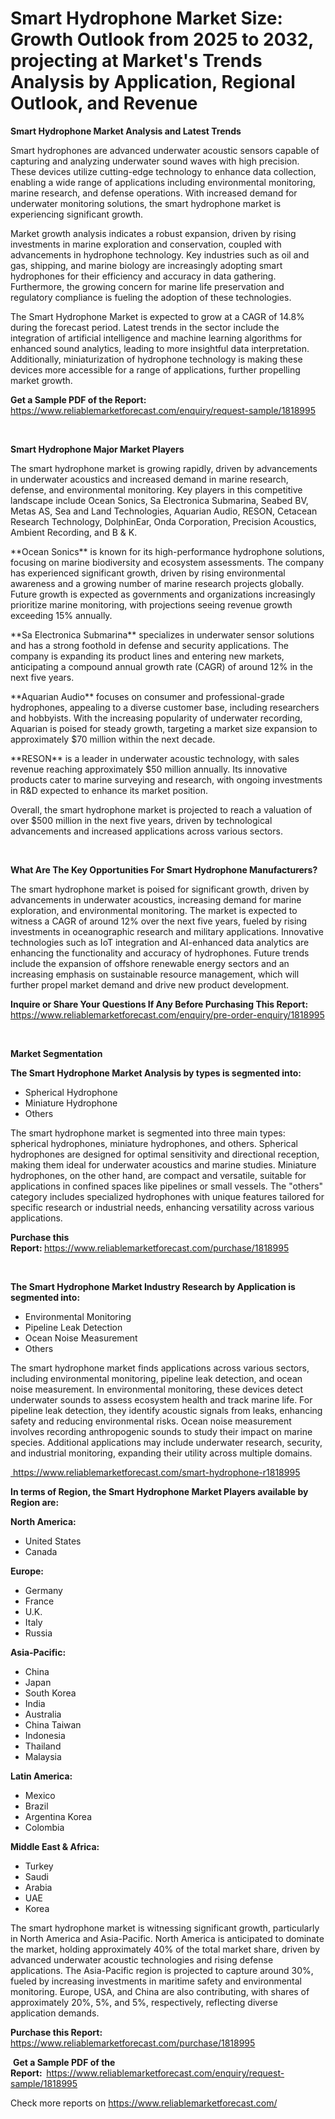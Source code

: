 <p><h1>Smart Hydrophone Market Size: Growth Outlook from 2025 to 2032, projecting at Market's Trends Analysis by Application, Regional Outlook, and Revenue</h1></p><p><strong>Smart Hydrophone Market Analysis and Latest Trends</strong></p>
<p><p>Smart hydrophones are advanced underwater acoustic sensors capable of capturing and analyzing underwater sound waves with high precision. These devices utilize cutting-edge technology to enhance data collection, enabling a wide range of applications including environmental monitoring, marine research, and defense operations. With increased demand for underwater monitoring solutions, the smart hydrophone market is experiencing significant growth.</p><p>Market growth analysis indicates a robust expansion, driven by rising investments in marine exploration and conservation, coupled with advancements in hydrophone technology. Key industries such as oil and gas, shipping, and marine biology are increasingly adopting smart hydrophones for their efficiency and accuracy in data gathering. Furthermore, the growing concern for marine life preservation and regulatory compliance is fueling the adoption of these technologies.</p><p>The Smart Hydrophone Market is expected to grow at a CAGR of 14.8% during the forecast period. Latest trends in the sector include the integration of artificial intelligence and machine learning algorithms for enhanced sound analytics, leading to more insightful data interpretation. Additionally, miniaturization of hydrophone technology is making these devices more accessible for a range of applications, further propelling market growth.</p></p>
<p><strong>Get a Sample PDF of the Report:&nbsp;</strong> <a href="https://www.reliablemarketforecast.com/enquiry/request-sample/1818995?utm_campaign=1134&utm_medium=2&utm_source=Github&utm_content=ia&utm_term=09042025&utm_id=smart-hydrophone">https://www.reliablemarketforecast.com/enquiry/request-sample/1818995</a></p>
<p>&nbsp;</p>
<p><strong>Smart Hydrophone Major Market Players</strong></p>
<p><p>The smart hydrophone market is growing rapidly, driven by advancements in underwater acoustics and increased demand in marine research, defense, and environmental monitoring. Key players in this competitive landscape include Ocean Sonics, Sa Electronica Submarina, Seabed BV, Metas AS, Sea and Land Technologies, Aquarian Audio, RESON, Cetacean Research Technology, DolphinEar, Onda Corporation, Precision Acoustics, Ambient Recording, and B & K.</p><p>**Ocean Sonics** is known for its high-performance hydrophone solutions, focusing on marine biodiversity and ecosystem assessments. The company has experienced significant growth, driven by rising environmental awareness and a growing number of marine research projects globally. Future growth is expected as governments and organizations increasingly prioritize marine monitoring, with projections seeing revenue growth exceeding 15% annually.</p><p>**Sa Electronica Submarina** specializes in underwater sensor solutions and has a strong foothold in defense and security applications. The company is expanding its product lines and entering new markets, anticipating a compound annual growth rate (CAGR) of around 12% in the next five years.</p><p>**Aquarian Audio** focuses on consumer and professional-grade hydrophones, appealing to a diverse customer base, including researchers and hobbyists. With the increasing popularity of underwater recording, Aquarian is poised for steady growth, targeting a market size expansion to approximately $70 million within the next decade.</p><p>**RESON** is a leader in underwater acoustic technology, with sales revenue reaching approximately $50 million annually. Its innovative products cater to marine surveying and research, with ongoing investments in R&D expected to enhance its market position.</p><p>Overall, the smart hydrophone market is projected to reach a valuation of over $500 million in the next five years, driven by technological advancements and increased applications across various sectors.</p></p>
<p>&nbsp;</p>
<p><strong>What Are The Key Opportunities For Smart Hydrophone Manufacturers?</strong></p>
<p><p>The smart hydrophone market is poised for significant growth, driven by advancements in underwater acoustics, increasing demand for marine exploration, and environmental monitoring. The market is expected to witness a CAGR of around 12% over the next five years, fueled by rising investments in oceanographic research and military applications. Innovative technologies such as IoT integration and AI-enhanced data analytics are enhancing the functionality and accuracy of hydrophones. Future trends include the expansion of offshore renewable energy sectors and an increasing emphasis on sustainable resource management, which will further propel market demand and drive new product development.</p></p>
<p><strong>Inquire or Share Your Questions If Any Before Purchasing This Report:</strong> <a href="https://www.reliablemarketforecast.com/enquiry/pre-order-enquiry/1818995?utm_campaign=1134&utm_medium=2&utm_source=Github&utm_content=ia&utm_term=09042025&utm_id=smart-hydrophone">https://www.reliablemarketforecast.com/enquiry/pre-order-enquiry/1818995</a></p>
<p>&nbsp;</p>
<p><strong>Market Segmentation</strong></p>
<p><strong>The Smart Hydrophone Market Analysis by types is segmented into:</strong></p>
<p><ul><li>Spherical Hydrophone</li><li>Miniature Hydrophone</li><li>Others</li></ul></p>
<p><p>The smart hydrophone market is segmented into three main types: spherical hydrophones, miniature hydrophones, and others. Spherical hydrophones are designed for optimal sensitivity and directional reception, making them ideal for underwater acoustics and marine studies. Miniature hydrophones, on the other hand, are compact and versatile, suitable for applications in confined spaces like pipelines or small vessels. The "others" category includes specialized hydrophones with unique features tailored for specific research or industrial needs, enhancing versatility across various applications.</p></p>
<p><strong>Purchase this Report:&nbsp;</strong><a href="https://www.reliablemarketforecast.com/purchase/1818995?utm_campaign=1134&utm_medium=2&utm_source=Github&utm_content=ia&utm_term=09042025&utm_id=smart-hydrophone">https://www.reliablemarketforecast.com/purchase/1818995</a></p>
<p>&nbsp;</p>
<p><strong>The Smart Hydrophone Market Industry Research by Application is segmented into:</strong></p>
<p><ul><li>Environmental Monitoring</li><li>Pipeline Leak Detection</li><li>Ocean Noise Measurement</li><li>Others</li></ul></p>
<p><p>The smart hydrophone market finds applications across various sectors, including environmental monitoring, pipeline leak detection, and ocean noise measurement. In environmental monitoring, these devices detect underwater sounds to assess ecosystem health and track marine life. For pipeline leak detection, they identify acoustic signals from leaks, enhancing safety and reducing environmental risks. Ocean noise measurement involves recording anthropogenic sounds to study their impact on marine species. Additional applications may include underwater research, security, and industrial monitoring, expanding their utility across multiple domains.</p></p>
<p><a href="https://www.reliablemarketforecast.com/smart-hydrophone-r1818995?utm_campaign=1134&utm_medium=2&utm_source=Github&utm_content=ia&utm_term=09042025&utm_id=smart-hydrophone">&nbsp;https://www.reliablemarketforecast.com/smart-hydrophone-r1818995</a></p>
<p><strong>In terms of Region, the Smart Hydrophone Market Players available by Region are:</strong></p>
<p>
    <p> <strong> North America: </strong>
        <ul>
            <li>United States</li>
            <li>Canada</li>
        </ul>
        </p> 
    <p> <strong> Europe: </strong>
        <ul>
            <li>Germany</li>
            <li>France</li>
            <li>U.K.</li>
            <li>Italy</li>
            <li>Russia</li>
        </ul>
        </p> 
    <p> <strong> Asia-Pacific: </strong>
        <ul>
            <li>China</li>
            <li>Japan</li>
            <li>South Korea</li>
            <li>India</li>
            <li>Australia</li>
            <li>China Taiwan</li>
            <li>Indonesia</li>
            <li>Thailand</li>
            <li>Malaysia</li>
        </ul>
        </p> 
    <p> <strong> Latin America: </strong>
        <ul>
            <li>Mexico</li>
            <li>Brazil</li>
            <li>Argentina Korea</li>
            <li>Colombia</li>
        </ul>
        </p> 
    <p> <strong> Middle East & Africa: </strong>
        <ul>
            <li>Turkey</li>
            <li>Saudi</li>
            <li>Arabia</li>
            <li>UAE</li>
            <li>Korea</li>
        </ul>
    </p>
    </p>
<p><p>The smart hydrophone market is witnessing significant growth, particularly in North America and Asia-Pacific. North America is anticipated to dominate the market, holding approximately 40% of the total market share, driven by advanced underwater acoustic technologies and rising defense applications. The Asia-Pacific region is projected to capture around 30%, fueled by increasing investments in maritime safety and environmental monitoring. Europe, USA, and China are also contributing, with shares of approximately 20%, 5%, and 5%, respectively, reflecting diverse application demands.</p></p>
<p><strong>Purchase this Report: </strong><a href="https://www.reliablemarketforecast.com/purchase/1818995?utm_campaign=1134&utm_medium=2&utm_source=Github&utm_content=ia&utm_term=09042025&utm_id=smart-hydrophone">https://www.reliablemarketforecast.com/purchase/1818995</a></p>
<p>&nbsp;<strong>Get a Sample PDF of the Report:&nbsp;&nbsp;</strong><a href="https://www.reliablemarketforecast.com/enquiry/request-sample/1818995?utm_campaign=1134&utm_medium=2&utm_source=Github&utm_content=ia&utm_term=09042025&utm_id=smart-hydrophone">https://www.reliablemarketforecast.com/enquiry/request-sample/1818995</a></p>
<p><strong></strong></p>
<p>Check more reports on <a href="https://www.reliablemarketforecast.com/?utm_campaign=1134&utm_medium=2&utm_source=Github&utm_content=ia&utm_term=09042025&utm_id=smart-hydrophone">https://www.reliablemarketforecast.com/</a></p>